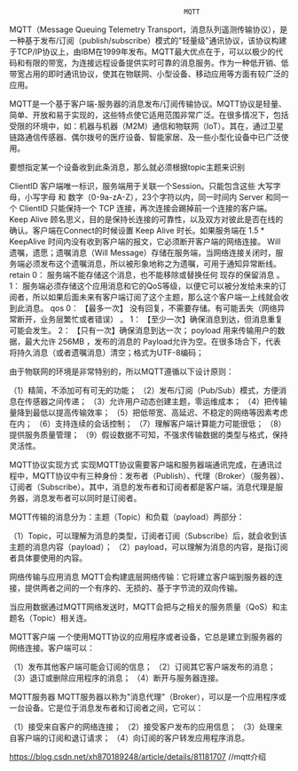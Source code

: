 
												MQTT

MQTT（Message Queuing Telemetry Transport，消息队列遥测传输协议），是一种基于发布/订阅（publish/subscribe）模式的"轻量级"通讯协议，该协议构建于TCP/IP协议上，由IBM在1999年发布。MQTT最大优点在于，可以以极少的代码和有限的带宽，为连接远程设备提供实时可靠的消息服务。作为一种低开销、低带宽占用的即时通讯协议，使其在物联网、小型设备、移动应用等方面有较广泛的应用。

MQTT是一个基于客户端-服务器的消息发布/订阅传输协议。MQTT协议是轻量、简单、开放和易于实现的，这些特点使它适用范围非常广泛。在很多情况下，包括受限的环境中，如：机器与机器（M2M）通信和物联网（IoT）。其在，通过卫星链路通信传感器、偶尔拨号的医疗设备、智能家居、及一些小型化设备中已广泛使用。


要想指定某一个设备收到此条消息，那么就必须根据topic主题来识别

ClientID
客户端唯一标识，服务端用于关联一个Session。只能包含这些 大写字母，小写字母 和 数字（0-9a-zA-Z），23个字符以内，同一时间内 Server 和同一个 ClientID 只能保持一个 TCP 连接，再次连接会踢掉前一个连接的客户端。
Keep Alive
顾名思义，目的是保持长连接的可靠性，以及双方对彼此是否在线的确认。客户端在Connect的时候设置 Keep Alive 时长。如果服务端在 1.5 * KeepAlive 时间内没有收到客户端的报文，它必须断开客户端的网络连接。
Will
遗嘱，遗愿；遗嘱消息（Will Message）存储在服务端，当网络连接关闭时，服务端必须发布这个遗嘱消息，所以被形象地称之为遗嘱，可用于通知异常断线。
retain
0： 服务端不能存储这个消息，也不能移除或替换任何 现存的保留消息 。
1： 服务端必须存储这个应用消息和它的QoS等级，以便它可以被分发给未来的订阅者，所以如果后面未来有客户端订阅了这个主题，那么这个客户端一上线就会收到此消息。
qos
0： 【最多一次】 没有回复，不需要存储。有可能丢失（网络异常断开，业务层繁忙或者错误） 。
1： 【至少一次】确保消息到达，但消息重复可能会发生。
2： 【只有一次】确保消息到达一次；
poyload
用来传输用户的数据，最大允许 256MB ，发布的消息的 Payload允许为空。在很多场合下，代表将持久消息（或者遗嘱消息）清空；格式为UTF-8编码；




由于物联网的环境是非常特别的，所以MQTT遵循以下设计原则：

（1）精简，不添加可有可无的功能；
（2）发布/订阅（Pub/Sub）模式，方便消息在传感器之间传递；
（3）允许用户动态创建主题，零运维成本；
（4）把传输量降到最低以提高传输效率；
（5）把低带宽、高延迟、不稳定的网络等因素考虑在内；
（6）支持连续的会话控制；
（7）理解客户端计算能力可能很低；
（8）提供服务质量管理；
（9）假设数据不可知，不强求传输数据的类型与格式，保持灵活性。



MQTT协议实现方式
实现MQTT协议需要客户端和服务器端通讯完成，在通讯过程中，MQTT协议中有三种身份：发布者（Publish）、代理（Broker）（服务器）、订阅者（Subscribe）。其中，消息的发布者和订阅者都是客户端，消息代理是服务器，消息发布者可以同时是订阅者。

MQTT传输的消息分为：主题（Topic）和负载（payload）两部分：

（1）Topic，可以理解为消息的类型，订阅者订阅（Subscribe）后，就会收到该主题的消息内容（payload）；
（2）payload，可以理解为消息的内容，是指订阅者具体要使用的内容。

网络传输与应用消息
MQTT会构建底层网络传输：它将建立客户端到服务器的连接，提供两者之间的一个有序的、无损的、基于字节流的双向传输。

当应用数据通过MQTT网络发送时，MQTT会把与之相关的服务质量（QoS）和主题名（Topic）相关连。



MQTT客户端
一个使用MQTT协议的应用程序或者设备，它总是建立到服务器的网络连接。客户端可以：

（1）发布其他客户端可能会订阅的信息；
（2）订阅其它客户端发布的消息；
（3）退订或删除应用程序的消息；
（4）断开与服务器连接。

MQTT服务器
MQTT服务器以称为"消息代理"（Broker），可以是一个应用程序或一台设备。它是位于消息发布者和订阅者之间，它可以：

（1）接受来自客户的网络连接；
（2）接受客户发布的应用信息；
（3）处理来自客户端的订阅和退订请求；
（4）向订阅的客户转发应用程序消息。




https://blog.csdn.net/xh870189248/article/details/81181707		//mqtt介绍




